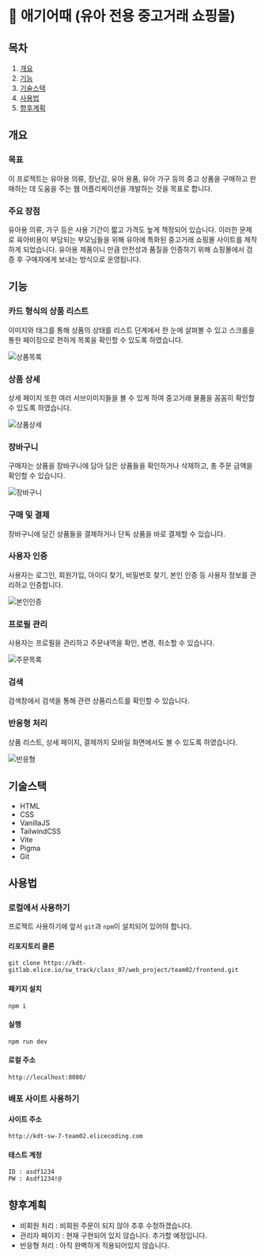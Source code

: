 # 🍼 애기어때 (유아 전용 중고거래 쇼핑몰)

## 목차

1. [개요](#개요)
2. [기능](#기능)
3. [기술스택](#기술스택)
4. [사용법](#사용법)
5. [향후계획](#향후계획)

## 개요

### 목표

이 프로젝트는 유아용 의류, 장난감, 유아 용품, 유아 가구 등의 중고 상품을 구매하고 판매하는 데 도움을 주는 웹 어플리케이션을 개발하는 것을 목표로 합니다.

### 주요 장점

유아용 의류, 가구 등은 사용 기간이 짧고 가격도 높게 책정되어 있습니다. 이러한 문제로 육아비용이 부담되는 부모님들을 위해 유아에 특화된 중고거래 쇼핑몰 사이트를 제작하게 되었습니다. 유아용 제품이니 만큼 안전성과 품질을 인증하기 위해 쇼핑몰에서 검증 후 구매자에게 보내는 방식으로 운영됩니다.

## 기능

### 카드 형식의 상품 리스트

이미지와 태그를 통해 상품의 상태를 리스트 단계에서 한 눈에 살펴볼 수 있고 스크롤을 통한 페이징으로 편하게 목록을 확인할 수 있도록 하였습니다.

![상품목록](/images/상품목록.png)

### 상품 상세

상세 페이지 또한 여러 서브이미지들을 볼 수 있게 하여 중고거래 물품을 꼼꼼히 확인할 수 있도록 하였습니다.

![상품상세](/images/상품상세.png)

### 장바구니

구매자는 상품을 장바구니에 담아 담은 상품들을 확인하거나 삭제하고, 총 주문 금액을 확인할 수 있습니다.

![장바구니](/images/장바구니.png)

### 구매 및 결제

장바구니에 담긴 상품들을 결제하거나 단독 상품을 바로 결제할 수 있습니다.

### 사용자 인증

사용자는 로그인, 회원가입, 아이디 찾기, 비밀번호 찾기, 본인 인증 등 사용자 정보를 관리하고 인증합니다.

![본인인증](/images/본인인증.png)

### 프로필 관리

사용자는 프로필을 관리하고 주문내역을 확인, 변경, 취소할 수 있습니다.

![주문목록](/images/주문목록.png)

### 검색

검색창에서 검색을 통해 관련 상품리스트를 확인할 수 있습니다.

### 반응형 처리

상품 리스트, 상세 페이지, 결제까지 모바일 화면에서도 볼 수 있도록 하였습니다.

![반응형](/images/반응형.gif)

## 기술스택

- HTML
- CSS
- VanillaJS
- TailwindCSS
- Vite
- Pigma
- Git

## 사용법

### 로컬에서 사용하기

프로젝트 사용하기에 앞서 `git`과 `npm`이 설치되어 있어야 합니다.

#### 리포지토리 클론

```
git clone https://kdt-gitlab.elice.io/sw_track/class_07/web_project/team02/frontend.git
```

#### 패키지 설치

```
npm i
```

#### 실행

```
npm run dev
```

#### 로컬 주소

```
http://localhost:8080/
```

### 배포 사이트 사용하기

#### 사이트 주소

```
http://kdt-sw-7-team02.elicecoding.com
```

#### 테스트 계정

```
ID : asdf1234
PW : Asdf1234!@
```

## 향후계획

- 비회원 처리 : 비회원 주문이 되지 않아 추후 수정하겠습니다.
- 관리자 페이지 : 현재 구현되어 있지 않습니다. 추가할 예정입니다.
- 반응형 처리 : 아직 완벽하게 적용되어있지 않습니다.
